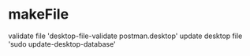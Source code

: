 # makeFile
validate file
'desktop-file-validate postman.desktop'
update desktop file
'sudo update-desktop-database'
